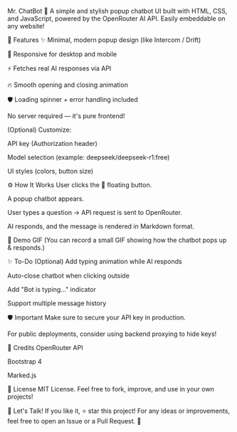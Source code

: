 Mr. ChatBot 🤖
A simple and stylish popup chatbot UI built with HTML, CSS, and JavaScript, powered by the OpenRouter AI API.
Easily embeddable on any website!


🚀 Features
✨ Minimal, modern popup design (like Intercom / Drift)

📱 Responsive for desktop and mobile

⚡ Fetches real AI responses via API

🔥 Smooth opening and closing animation

🛡️ Loading spinner + error handling included




No server required — it's pure frontend!

(Optional) Customize:

API key (Authorization header)

Model selection (example: deepseek/deepseek-r1:free)

UI styles (colors, button size)

⚙️ How It Works
User clicks the 💬 floating button.

A popup chatbot appears.

User types a question → API request is sent to OpenRouter.

AI responds, and the message is rendered in Markdown format.

📸 Demo GIF
(You can record a small GIF showing how the chatbot pops up & responds.)

✨ To-Do (Optional)
 Add typing animation while AI responds

 Auto-close chatbot when clicking outside

 Add "Bot is typing..." indicator

 Support multiple message history

🛡️ Important
Make sure to secure your API key in production.

For public deployments, consider using backend proxying to hide keys!

🙏 Credits
OpenRouter API

Bootstrap 4

Marked.js

📜 License
MIT License.
Feel free to fork, improve, and use in your own projects!

💬 Let's Talk!
If you like it, ⭐ star this project!
For any ideas or improvements, feel free to open an Issue or a Pull Request. 🤝
